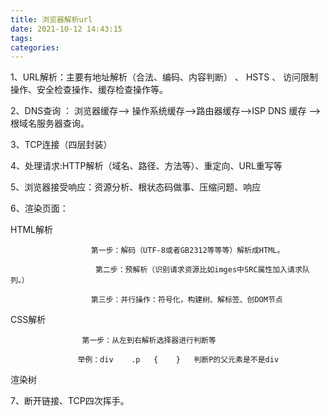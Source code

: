 ```yaml
---
title: 浏览器解析url
date: 2021-10-12 14:43:15
tags:
categories:
---
```




<!--more-->

1、URL解析：主要有地址解析（合法、编码、内容判断）  、  HSTS   、 访问限制操作、安全检查操作、缓存检查操作等。

2、DNS查询 ： 浏览器缓存——> 操作系统缓存——>路由器缓存——>ISP   DNS 缓存 ——> 根域名服务器查询。

3、TCP连接（四层封装）

4、处理请求:HTTP解析（域名、路径、方法等）、重定向、URL重写等

5、浏览器接受响应：资源分析、根状态码做事、压缩问题、响应

6、渲染页面：

HTML解析

                      第一步：解码（UTF-8或者GB2312等等等）解析成HTML。
    
                       第二步：预解析（识别请求资源比如imges中SRC属性加入请求队列。）
    
                      第三步：并行操作：符号化，构建树、解标签、创DOM节点

 CSS解析

                    第一步：从左到右解析选择器进行判断等
    
                   举例：div    .p   {    }   判断P的父元素是不是div

渲染树

7、断开链接、TCP四次挥手。
	
